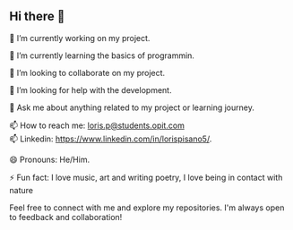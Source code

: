 ## Hi there 👋

<!--
**Rislo5/Rislo5** is a ✨ _special_ ✨ repository because its `README.md` (this file) appears on your GitHub profile.

Here are some ideas to get you started:



--> 🔭 I’m currently working on my project.

🌱 I’m currently learning the basics of programmin.

👯 I’m looking to collaborate on my project.

🤔 I’m looking for help with the development.

💬 Ask me about anything related to my project or learning journey.

📫 How to reach me: loris.p@students.opit.com   
📫 Linkedin: https://www.linkedin.com/in/lorispisano5/.



😄 Pronouns: He/Him.

⚡ Fun fact: I love music, art and writing poetry, I love being in contact with nature 

Feel free to connect with me and explore my repositories. I'm always open to feedback and collaboration!
